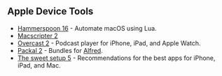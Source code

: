 ## Apple Device Tools​

  * [Hammerspoon 16](http://www.hammerspoon.org/) \- Automate macOS using Lua.
  * [Macscripter 2](http://macscripter.net/index.php)
  * [Overcast 2](https://overcast.fm/podcasts) \- Podcast player for iPhone, iPad, and Apple Watch.
  * [Packal 2](http://www.packal.org/) \- Bundles for [Alfred](https://www.alfredapp.com/).
  * [The sweet setup 5](http://thesweetsetup.com/) \- Recommendations for the best apps for iPhone, iPad, and Mac.